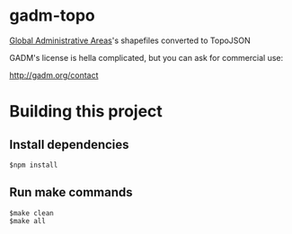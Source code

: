 gadm-topo
=========

[Global Administrative Areas](http://gadm.org/)'s shapefiles converted to TopoJSON

GADM's license is hella complicated, but you can ask for commercial use:

http://gadm.org/contact

Building this project
=====================

## Install dependencies

    $npm install

## Run make commands

    $make clean
    $make all
